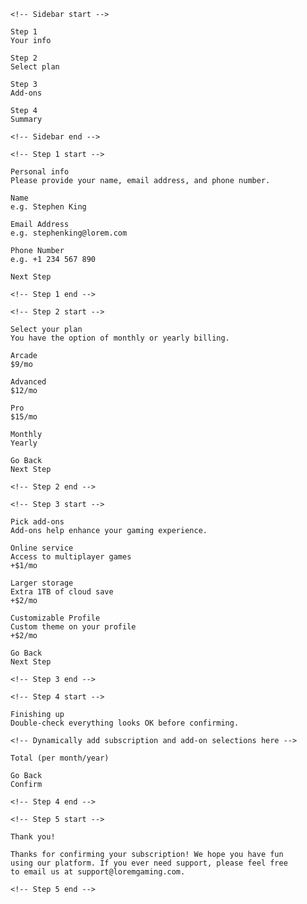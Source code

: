 	<!-- Sidebar start -->

	Step 1
	Your info

	Step 2
	Select plan

	Step 3
	Add-ons

	Step 4
	Summary

	<!-- Sidebar end -->

	<!-- Step 1 start -->

	Personal info
	Please provide your name, email address, and phone number.

	Name
	e.g. Stephen King

	Email Address
	e.g. stephenking@lorem.com

	Phone Number
	e.g. +1 234 567 890

	Next Step

	<!-- Step 1 end -->

	<!-- Step 2 start -->

	Select your plan
	You have the option of monthly or yearly billing.

	Arcade
	$9/mo

	Advanced
	$12/mo

	Pro
	$15/mo

	Monthly
	Yearly

	Go Back
	Next Step

	<!-- Step 2 end -->

	<!-- Step 3 start -->

	Pick add-ons
	Add-ons help enhance your gaming experience.

	Online service
	Access to multiplayer games
	+$1/mo

	Larger storage
	Extra 1TB of cloud save
	+$2/mo

	Customizable Profile
	Custom theme on your profile
	+$2/mo

	Go Back
	Next Step

	<!-- Step 3 end -->

	<!-- Step 4 start -->

	Finishing up
	Double-check everything looks OK before confirming.

	<!-- Dynamically add subscription and add-on selections here -->

	Total (per month/year)

	Go Back
	Confirm

	<!-- Step 4 end -->

	<!-- Step 5 start -->

	Thank you!

	Thanks for confirming your subscription! We hope you have fun
	using our platform. If you ever need support, please feel free
	to email us at support@loremgaming.com.

	<!-- Step 5 end -->

